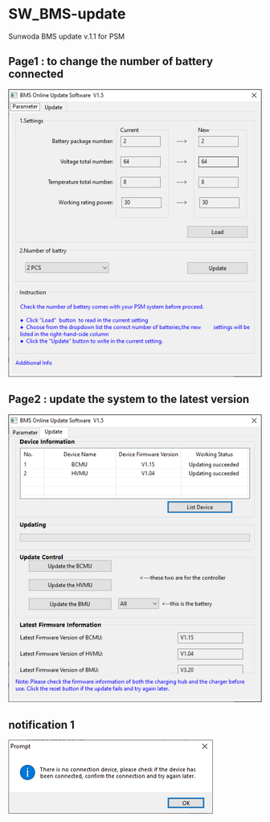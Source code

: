 # SW_BMS-update

Sunwoda BMS update v.1.1 for PSM

## Page1 : to change the number of battery connected
![SM snapshot](/pic/SU_BMS-P1.png)

## Page2 : update the system to the latest version
![SM snapshot](/pic/SU_BMS-P2.png)

## notification 1
![SM snapshot](/pic/SU_BMS-note1.png)

